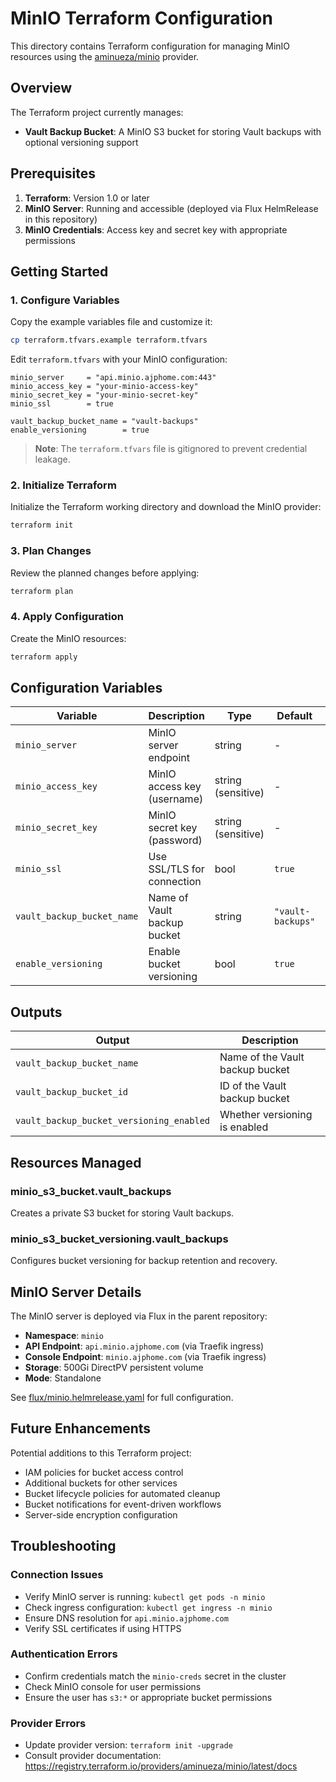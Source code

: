 <!--
SPDX-FileCopyrightText: 2025 NONE

SPDX-License-Identifier: Unlicense
-->

# MinIO Terraform Configuration

This directory contains Terraform configuration for managing MinIO resources using the [aminueza/minio](https://registry.terraform.io/providers/aminueza/minio/latest/docs) provider.

## Overview

The Terraform project currently manages:
- **Vault Backup Bucket**: A MinIO S3 bucket for storing Vault backups with optional versioning support

## Prerequisites

1. **Terraform**: Version 1.0 or later
2. **MinIO Server**: Running and accessible (deployed via Flux HelmRelease in this repository)
3. **MinIO Credentials**: Access key and secret key with appropriate permissions

## Getting Started

### 1. Configure Variables

Copy the example variables file and customize it:

```bash
cp terraform.tfvars.example terraform.tfvars
```

Edit `terraform.tfvars` with your MinIO configuration:

```hcl
minio_server     = "api.minio.ajphome.com:443"
minio_access_key = "your-minio-access-key"
minio_secret_key = "your-minio-secret-key"
minio_ssl        = true

vault_backup_bucket_name = "vault-backups"
enable_versioning        = true
```

> **Note**: The `terraform.tfvars` file is gitignored to prevent credential leakage.

### 2. Initialize Terraform

Initialize the Terraform working directory and download the MinIO provider:

```bash
terraform init
```

### 3. Plan Changes

Review the planned changes before applying:

```bash
terraform plan
```

### 4. Apply Configuration

Create the MinIO resources:

```bash
terraform apply
```

## Configuration Variables

| Variable | Description | Type | Default | Required |
|----------|-------------|------|---------|----------|
| `minio_server` | MinIO server endpoint | string | - | yes |
| `minio_access_key` | MinIO access key (username) | string (sensitive) | - | yes |
| `minio_secret_key` | MinIO secret key (password) | string (sensitive) | - | yes |
| `minio_ssl` | Use SSL/TLS for connection | bool | `true` | no |
| `vault_backup_bucket_name` | Name of Vault backup bucket | string | `"vault-backups"` | no |
| `enable_versioning` | Enable bucket versioning | bool | `true` | no |

## Outputs

| Output | Description |
|--------|-------------|
| `vault_backup_bucket_name` | Name of the Vault backup bucket |
| `vault_backup_bucket_id` | ID of the Vault backup bucket |
| `vault_backup_bucket_versioning_enabled` | Whether versioning is enabled |

## Resources Managed

### minio_s3_bucket.vault_backups
Creates a private S3 bucket for storing Vault backups.

### minio_s3_bucket_versioning.vault_backups
Configures bucket versioning for backup retention and recovery.

## MinIO Server Details

The MinIO server is deployed via Flux in the parent repository:
- **Namespace**: `minio`
- **API Endpoint**: `api.minio.ajphome.com` (via Traefik ingress)
- **Console Endpoint**: `minio.ajphome.com` (via Traefik ingress)
- **Storage**: 500Gi DirectPV persistent volume
- **Mode**: Standalone

See [flux/minio.helmrelease.yaml](../flux/minio.helmrelease.yaml) for full configuration.

## Future Enhancements

Potential additions to this Terraform project:
- IAM policies for bucket access control
- Additional buckets for other services
- Bucket lifecycle policies for automated cleanup
- Bucket notifications for event-driven workflows
- Server-side encryption configuration

## Troubleshooting

### Connection Issues
- Verify MinIO server is running: `kubectl get pods -n minio`
- Check ingress configuration: `kubectl get ingress -n minio`
- Ensure DNS resolution for `api.minio.ajphome.com`
- Verify SSL certificates if using HTTPS

### Authentication Errors
- Confirm credentials match the `minio-creds` secret in the cluster
- Check MinIO console for user permissions
- Ensure the user has `s3:*` or appropriate bucket permissions

### Provider Errors
- Update provider version: `terraform init -upgrade`
- Consult provider documentation: https://registry.terraform.io/providers/aminueza/minio/latest/docs
